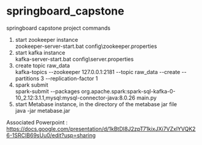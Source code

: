 # springboard_capstone
springboard capstone project commands
1. start zookeeper instance  
zookeeper-server-start.bat config\zookeeper.properties  
2. start kafka instance  
kafka-server-start.bat config\server.properties  
3. create topic raw_data   
kafka-topics --zookeeper 127.0.0.1:2181 --topic raw_data --create --partitions 3 --replication-factor 1  
4. spark submit  
spark-submit  --packages org.apache.spark:spark-sql-kafka-0-10_2.12:3.1.1,mysql:mysql-connector-java:8.0.26 main.py
5. start Metabase instance, in the directory of the metabase jar file	  
java -jar metabase.jar  


Associated Powerpoint :  
https://docs.google.com/presentation/d/1kBtDI8J2zpT71kixJXi7VZxlYVQK26-1SRCIB69sUu0/edit?usp=sharing
